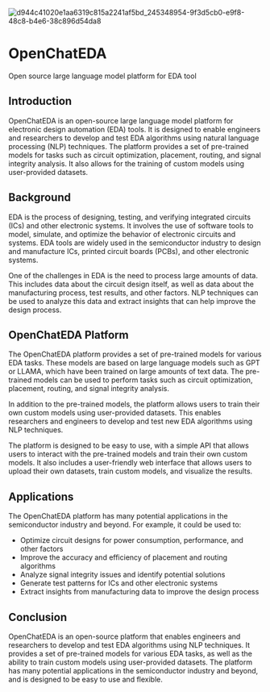 ![d944c41020e1aa6319c815a2241af5bd_245348954-9f3d5cb0-e9f8-48c8-b4e6-38c896d54da8](https://github.com/RIOSMPW/3DPackageTech/assets/100336131/4b35880e-241c-4639-b721-54ec10023766)



# OpenChatEDA
Open source large language model platform for EDA tool 

## Introduction

OpenChatEDA is an open-source large language model platform for electronic design automation (EDA) tools. It is designed to enable engineers and researchers to develop and test EDA algorithms using natural language processing (NLP) techniques. The platform provides a set of pre-trained models for tasks such as circuit optimization, placement, routing, and signal integrity analysis. It also allows for the training of custom models using user-provided datasets.

## Background

EDA is the process of designing, testing, and verifying integrated circuits (ICs) and other electronic systems. It involves the use of software tools to model, simulate, and optimize the behavior of electronic circuits and systems. EDA tools are widely used in the semiconductor industry to design and manufacture ICs, printed circuit boards (PCBs), and other electronic systems.

One of the challenges in EDA is the need to process large amounts of data. This includes data about the circuit design itself, as well as data about the manufacturing process, test results, and other factors. NLP techniques can be used to analyze this data and extract insights that can help improve the design process.

## OpenChatEDA Platform

The OpenChatEDA platform provides a set of pre-trained models for various EDA tasks. These models are based on large language models such as GPT or LLAMA, which have been trained on large amounts of text data. The pre-trained models can be used to perform tasks such as circuit optimization, placement, routing, and signal integrity analysis.

In addition to the pre-trained models, the platform allows users to train their own custom models using user-provided datasets. This enables researchers and engineers to develop and test new EDA algorithms using NLP techniques.

The platform is designed to be easy to use, with a simple API that allows users to interact with the pre-trained models and train their own custom models. It also includes a user-friendly web interface that allows users to upload their own datasets, train custom models, and visualize the results.

## Applications

The OpenChatEDA platform has many potential applications in the semiconductor industry and beyond. For example, it could be used to:

- Optimize circuit designs for power consumption, performance, and other factors
- Improve the accuracy and efficiency of placement and routing algorithms
- Analyze signal integrity issues and identify potential solutions
- Generate test patterns for ICs and other electronic systems
- Extract insights from manufacturing data to improve the design process

## Conclusion

OpenChatEDA is an open-source platform that enables engineers and researchers to develop and test EDA algorithms using NLP techniques. It provides a set of pre-trained models for various EDA tasks, as well as the ability to train custom models using user-provided datasets. The platform has many potential applications in the semiconductor industry and beyond, and is designed to be easy to use and flexible.




